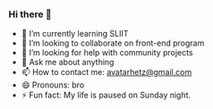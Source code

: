 ### Hi there 👋


- 🌱 I’m currently learning SLIIT
- 👯 I’m looking to collaborate on front-end program
- 🤔 I’m looking for help with community projects
- 💬 Ask me about anything
- 📫 How to contact me: avatarhetz@gmail.com
- 😄 Pronouns: bro
- ⚡ Fun fact: My life is paused on Sunday night.
